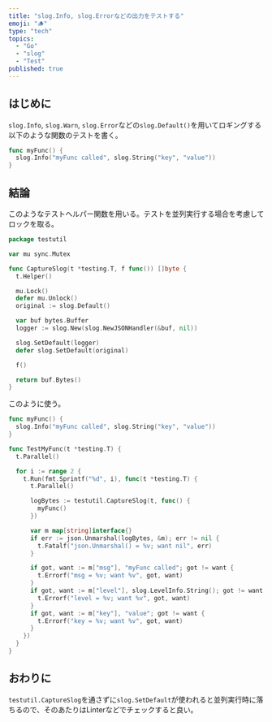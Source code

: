 ```yaml
---
title: "slog.Info, slog.Errorなどの出力をテストする"
emoji: "🪵"
type: "tech"
topics:
  - "Go"
  - "slog"
  - "Test"
published: true
---
```


## はじめに

`slog.Info`, `slog.Warn`, `slog.Error`などの`slog.Default()`を用いてロギングする以下のような関数のテストを書く。

```go
func myFunc() {
  slog.Info("myFunc called", slog.String("key", "value"))
}
```

## 結論

このようなテストヘルパー関数を用いる。テストを並列実行する場合を考慮してロックを取る。

```go
package testutil

var mu sync.Mutex

func CaptureSlog(t *testing.T, f func()) []byte {
  t.Helper()

  mu.Lock()
  defer mu.Unlock()
  original := slog.Default()

  var buf bytes.Buffer
  logger := slog.New(slog.NewJSONHandler(&buf, nil))

  slog.SetDefault(logger)
  defer slog.SetDefault(original)

  f()

  return buf.Bytes()
}
```

このように使う。

```go
func myFunc() {
  slog.Info("myFunc called", slog.String("key", "value"))
}

func TestMyFunc(t *testing.T) {
  t.Parallel()

  for i := range 2 {
    t.Run(fmt.Sprintf("%d", i), func(t *testing.T) {
      t.Parallel()

      logBytes := testutil.CaptureSlog(t, func() {
        myFunc()
      })

      var m map[string]interface{}
      if err := json.Unmarshal(logBytes, &m); err != nil {
        t.Fatalf("json.Unmarshal() = %v; want nil", err)
      }

      if got, want := m["msg"], "myFunc called"; got != want {
        t.Errorf("msg = %v; want %v", got, want)
      }
      if got, want := m["level"], slog.LevelInfo.String(); got != want {
        t.Errorf("level = %v; want %v", got, want)
      }
      if got, want := m["key"], "value"; got != want {
        t.Errorf("key = %v; want %v", got, want)
      }
    })
  }
}

```

## おわりに

`testutil.CaptureSlog`を通さずに`slog.SetDefault`が使われると並列実行時に落ちるので、そのあたりはLinterなどでチェックすると良い。
